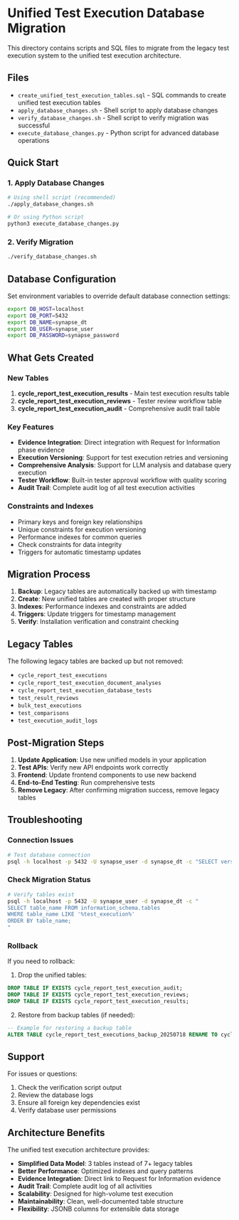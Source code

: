 # Unified Test Execution Database Migration

This directory contains scripts and SQL files to migrate from the legacy test execution system to the unified test execution architecture.

## Files

- `create_unified_test_execution_tables.sql` - SQL commands to create unified test execution tables
- `apply_database_changes.sh` - Shell script to apply database changes
- `verify_database_changes.sh` - Shell script to verify migration was successful
- `execute_database_changes.py` - Python script for advanced database operations

## Quick Start

### 1. Apply Database Changes

```bash
# Using shell script (recommended)
./apply_database_changes.sh

# Or using Python script
python3 execute_database_changes.py
```

### 2. Verify Migration

```bash
./verify_database_changes.sh
```

## Database Configuration

Set environment variables to override default database connection settings:

```bash
export DB_HOST=localhost
export DB_PORT=5432
export DB_NAME=synapse_dt
export DB_USER=synapse_user
export DB_PASSWORD=synapse_password
```

## What Gets Created

### New Tables

1. **cycle_report_test_execution_results** - Main test execution results table
2. **cycle_report_test_execution_reviews** - Tester review workflow table
3. **cycle_report_test_execution_audit** - Comprehensive audit trail table

### Key Features

- **Evidence Integration**: Direct integration with Request for Information phase evidence
- **Execution Versioning**: Support for test execution retries and versioning
- **Comprehensive Analysis**: Support for LLM analysis and database query execution
- **Tester Workflow**: Built-in tester approval workflow with quality scoring
- **Audit Trail**: Complete audit log of all test execution activities

### Constraints and Indexes

- Primary keys and foreign key relationships
- Unique constraints for execution versioning
- Performance indexes for common queries
- Check constraints for data integrity
- Triggers for automatic timestamp updates

## Migration Process

1. **Backup**: Legacy tables are automatically backed up with timestamp
2. **Create**: New unified tables are created with proper structure
3. **Indexes**: Performance indexes and constraints are added
4. **Triggers**: Update triggers for timestamp management
5. **Verify**: Installation verification and constraint checking

## Legacy Tables

The following legacy tables are backed up but not removed:

- `cycle_report_test_executions`
- `cycle_report_test_execution_document_analyses`
- `cycle_report_test_execution_database_tests`
- `test_result_reviews`
- `bulk_test_executions`
- `test_comparisons`
- `test_execution_audit_logs`

## Post-Migration Steps

1. **Update Application**: Use new unified models in your application
2. **Test APIs**: Verify new API endpoints work correctly
3. **Frontend**: Update frontend components to use new backend
4. **End-to-End Testing**: Run comprehensive tests
5. **Remove Legacy**: After confirming migration success, remove legacy tables

## Troubleshooting

### Connection Issues

```bash
# Test database connection
psql -h localhost -p 5432 -U synapse_user -d synapse_dt -c "SELECT version();"
```

### Check Migration Status

```bash
# Verify tables exist
psql -h localhost -p 5432 -U synapse_user -d synapse_dt -c "
SELECT table_name FROM information_schema.tables 
WHERE table_name LIKE '%test_execution%' 
ORDER BY table_name;
"
```

### Rollback

If you need to rollback:

1. Drop the unified tables:
```sql
DROP TABLE IF EXISTS cycle_report_test_execution_audit;
DROP TABLE IF EXISTS cycle_report_test_execution_reviews;
DROP TABLE IF EXISTS cycle_report_test_execution_results;
```

2. Restore from backup tables (if needed):
```sql
-- Example for restoring a backup table
ALTER TABLE cycle_report_test_executions_backup_20250718 RENAME TO cycle_report_test_executions;
```

## Support

For issues or questions:

1. Check the verification script output
2. Review the database logs
3. Ensure all foreign key dependencies exist
4. Verify database user permissions

## Architecture Benefits

The unified test execution architecture provides:

- **Simplified Data Model**: 3 tables instead of 7+ legacy tables
- **Better Performance**: Optimized indexes and query patterns
- **Evidence Integration**: Direct link to Request for Information evidence
- **Audit Trail**: Complete audit log of all activities
- **Scalability**: Designed for high-volume test execution
- **Maintainability**: Clean, well-documented table structure
- **Flexibility**: JSONB columns for extensible data storage